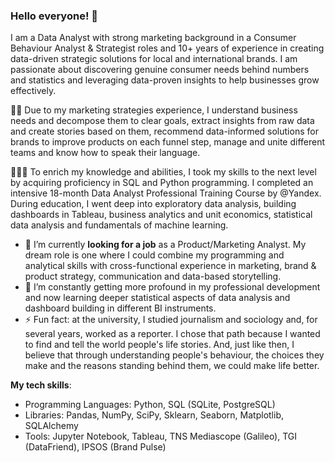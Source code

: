 ### Hello everyone! 👋

I am a Data Analyst with strong marketing background in a Consumer Behaviour Analyst & Strategist roles and 10+ years of experience in creating data-driven strategic solutions for local and international brands. I am passionate about discovering genuine consumer needs behind numbers and statistics and leveraging data-proven insights to help businesses grow effectively.

👩‍💻 Due to my marketing strategies experience, I understand business needs and decompose them to clear goals, extract insights from raw data and create stories based on them, recommend data-informed solutions for brands to improve products on each funnel step, manage and unite different teams and know how to speak their language.    

👩🏻‍🎓 To enrich my knowledge and abilities, I took my skills to the next level by acquiring proficiency in SQL and Python programming. I completed an intensive 18-month Data Analyst Professional Training Course by @Yandex. During education, I went deep into exploratory data analysis, building dashboards in Tableau, business analytics and unit economics, statistical data analysis and fundamentals of machine learning.

- 🔭 I’m currently **looking for a job** as a Product/Marketing Analyst. My dream role is one where I could combine my programming and analytical skills with cross-functional experience in marketing, brand & product strategy, communication and data-based storytelling.  
- 🌱 I’m constantly getting more profound in my professional development and now learning deeper statistical aspects of data analysis and dashboard building in different BI instruments. 
- ⚡ Fun fact: at the university, I studied journalism and sociology and, for several years, worked as a reporter. I chose that path because I wanted to find and tell the world people's life stories. And, just like then, I believe that through understanding people's behaviour, the choices they make and the reasons standing behind them, we could make life better.

**My tech skills**:
- Programming Languages: Python, SQL (SQLite, PostgreSQL)
- Libraries: Pandas, NumPy, SciPy, Sklearn, Seaborn, Matplotlib, SQLAlchemy
- Tools: Jupyter Notebook, Tableau, TNS Mediascope (Galileo), TGI (DataFriend), IPSOS (Brand Pulse)
